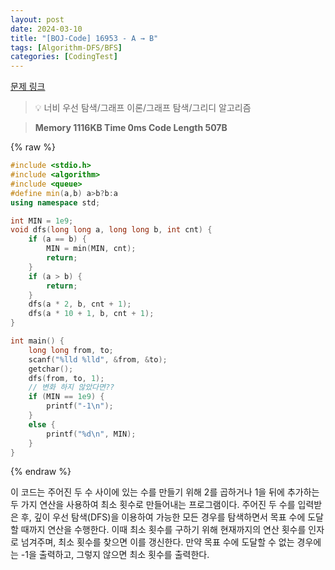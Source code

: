 ```yaml
---
layout: post
date: 2024-03-10
title: "[BOJ-Code] 16953 - A → B"
tags: [Algorithm-DFS/BFS]
categories: [CodingTest]
---
```


[문제 링크](https://www.acmicpc.net/problem/16953)


> 💡 너비 우선 탐색/그래프 이론/그래프 탐색/그리디 알고리즘


> **Memory   1116KB                                   Time   0ms                                Code Length   507B**



{% raw %}
```c++
#include <stdio.h>
#include <algorithm>
#include <queue>
#define min(a,b) a>b?b:a
using namespace std;

int MIN = 1e9;
void dfs(long long a, long long b, int cnt) {
	if (a == b) {
		MIN = min(MIN, cnt);
		return;
	}
	if (a > b) {
		return;
	}
	dfs(a * 2, b, cnt + 1);
	dfs(a * 10 + 1, b, cnt + 1);
}

int main() {
	long long from, to;
	scanf("%lld %lld", &from, &to);
	getchar();
	dfs(from, to, 1);
	// 변화 하지 않았다면??
	if (MIN == 1e9) {
		printf("-1\n");
	}
	else {
		printf("%d\n", MIN);
	}
}
```
{% endraw %}



이 코드는 주어진 두 수 사이에 있는 수를 만들기 위해 2를 곱하거나 1을 뒤에 추가하는 두 가지 연산을 사용하여 최소 횟수로 만들어내는 프로그램이다. 주어진 두 수를 입력받은 후, 깊이 우선 탐색(DFS)을 이용하여 가능한 모든 경우를 탐색하면서 목표 수에 도달할 때까지 연산을 수행한다. 이때 최소 횟수를 구하기 위해 현재까지의 연산 횟수를 인자로 넘겨주며, 최소 횟수를 찾으면 이를 갱신한다. 만약 목표 수에 도달할 수 없는 경우에는 -1을 출력하고, 그렇지 않으면 최소 횟수를 출력한다.

